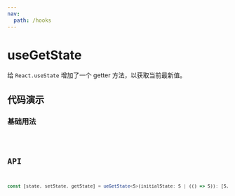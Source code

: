 ```yaml
---
nav:
  path: /hooks
---
```


# useGetState

给 `React.useState` 增加了一个 getter 方法，以获取当前最新值。

## 代码演示

### 基础用法

<code src="./demo/demo1.tsx" />

## API

```typescript
const [state, setState, getState] = ueGetState<S>(initialState: S | (() => S)): [S, (nextState: S | ((prevState: S) => S)) => void, () => S]
```